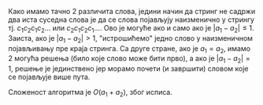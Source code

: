﻿Како имамо тачно 2 различита слова, једини начин да стринг не садржи два иста суседна слова је да се слова појављују наизменично у стрингу тј. $c_1c_2c_1c_2\ldots$ или $c_2c_1c_2c_1\ldots$. Ово је могуће ако и само ако је $|a_1 - a_2| \leq 1$. Заиста, ако је $|a_1 - a_2| > 1$, "истрошићемо" једно слово у наизменичном појављивању пре краја стринга. Са друге стране, ако је $a_1 = a_2$, имамо 2 могућа решења (било које слово може бити прво), а ако је $|a_1 - a_2|=1$, решење је јединствено јер морамо почети (и завршити) словом које се појављује више пута.

Сложеност алгоритма је $O(a_1 + a_2)$, због исписа.
